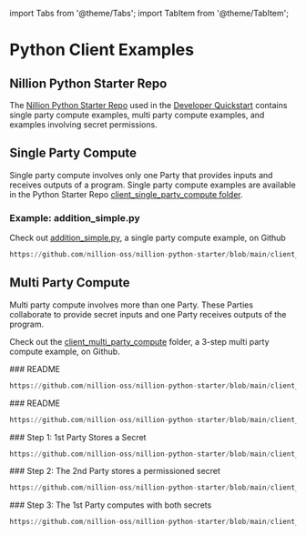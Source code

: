 import Tabs from '@theme/Tabs';
import TabItem from '@theme/TabItem';

# Python Client Examples

## Nillion Python Starter Repo

The [Nillion Python Starter Repo](https://github.com/nillion-oss/nillion-python-starter) used in the [Developer Quickstart](quickstart) contains single party compute examples, multi party compute examples, and examples involving secret permissions.

## Single Party Compute

Single party compute involves only one Party that provides inputs and receives outputs of a program. Single party compute examples are available in the Python Starter Repo [client_single_party_compute folder](https://github.com/nillion-oss/nillion-python-starter/client_single_party_compute).

### Example: addition_simple.py

Check out [addition_simple.py](https://github.com/nillion-oss/nillion-python-starter/blob/main/client_single_party_compute/addition_simple.py), a single party compute example, on Github

```python reference showGithubLink
https://github.com/nillion-oss/nillion-python-starter/blob/main/client_single_party_compute/addition_simple.py#L14-L100
```

## Multi Party Compute

Multi party compute involves more than one Party. These Parties collaborate to provide secret inputs and one Party receives outputs of the program.

Check out the [client_multi_party_compute](https://github.com/nillion-oss/nillion-python-starter/blob/main/client_multi_party_compute) folder, a 3-step multi party compute example, on Github.

<Tabs>
  <TabItem value="readme" label="README" default>
    ### README

```python reference showGithubLink
https://github.com/nillion-oss/nillion-python-starter/blob/main/client_multi_party_compute/README.md

```

  </TabItem>
  <TabItem value="config" label="Config file" default>
    ### README

```python reference showGithubLink
https://github.com/nillion-oss/nillion-python-starter/blob/main/client_multi_party_compute/config.py
```

  </TabItem>
  <TabItem value="apple" label="Step 1" default>
    ### Step 1: 1st Party Stores a Secret

```python reference showGithubLink
https://github.com/nillion-oss/nillion-python-starter/blob/main/client_multi_party_compute/01_store_secret_party1.py#L19-L100
```

  </TabItem>
  <TabItem value="orange" label="Step 2">
    ### Step 2: The 2nd Party stores a permissioned secret

```python reference showGithubLink
https://github.com/nillion-oss/nillion-python-starter/blob/main/client_multi_party_compute/02_store_secret_party2.py#L37-L100
```

  </TabItem>
  <TabItem value="banana" label="Step 3">
    ### Step 3: The 1st Party computes with both secrets

```python reference showGithubLink
https://github.com/nillion-oss/nillion-python-starter/blob/main/client_multi_party_compute/03_multi_party_compute.py#L45-L100
```

  </TabItem>
</Tabs>
